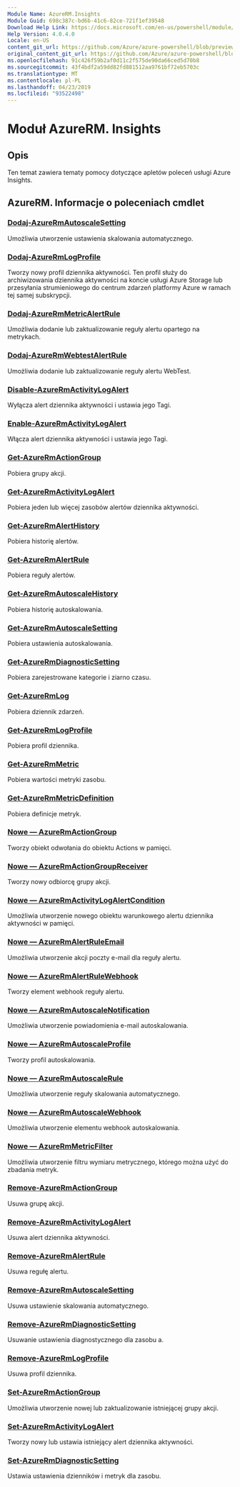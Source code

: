 ```yaml
---
Module Name: AzureRM.Insights
Module Guid: 698c387c-bd6b-41c6-82ce-721f1ef39548
Download Help Link: https://docs.microsoft.com/en-us/powershell/module/azurerm.insights
Help Version: 4.0.4.0
Locale: en-US
content_git_url: https://github.com/Azure/azure-powershell/blob/preview/src/ResourceManager/Insights/Commands.Insights/help/AzureRM.Insights.md
original_content_git_url: https://github.com/Azure/azure-powershell/blob/preview/src/ResourceManager/Insights/Commands.Insights/help/AzureRM.Insights.md
ms.openlocfilehash: 91c426f59b2af0d11c2f575de90da66ced5d70b8
ms.sourcegitcommit: 43f4bdf2a59dd82fd881512aa9761bf72eb5703c
ms.translationtype: MT
ms.contentlocale: pl-PL
ms.lasthandoff: 04/23/2019
ms.locfileid: "93522498"
---
```

# Moduł AzureRM. Insights
## Opis
Ten temat zawiera tematy pomocy dotyczące apletów poleceń usługi Azure Insights.

## AzureRM. Informacje o poleceniach cmdlet
### [Dodaj-AzureRmAutoscaleSetting](Add-AzureRmAutoscaleSetting.md)
Umożliwia utworzenie ustawienia skalowania automatycznego.

### [Dodaj-AzureRmLogProfile](Add-AzureRmLogProfile.md)
Tworzy nowy profil dziennika aktywności. Ten profil służy do archiwizowania dziennika aktywności na koncie usługi Azure Storage lub przesyłania strumieniowego do centrum zdarzeń platformy Azure w ramach tej samej subskrypcji. 

### [Dodaj-AzureRmMetricAlertRule](Add-AzureRmMetricAlertRule.md)
Umożliwia dodanie lub zaktualizowanie reguły alertu opartego na metrykach.

### [Dodaj-AzureRmWebtestAlertRule](Add-AzureRmWebtestAlertRule.md)
Umożliwia dodanie lub zaktualizowanie reguły alertu WebTest.

### [Disable-AzureRmActivityLogAlert](Disable-AzureRmActivityLogAlert.md)
Wyłącza alert dziennika aktywności i ustawia jego Tagi.

### [Enable-AzureRmActivityLogAlert](Enable-AzureRmActivityLogAlert.md)
Włącza alert dziennika aktywności i ustawia jego Tagi.

### [Get-AzureRmActionGroup](Get-AzureRmActionGroup.md)
Pobiera grupy akcji.

### [Get-AzureRmActivityLogAlert](Get-AzureRmActivityLogAlert.md)
Pobiera jeden lub więcej zasobów alertów dziennika aktywności.

### [Get-AzureRmAlertHistory](Get-AzureRmAlertHistory.md)
Pobiera historię alertów.

### [Get-AzureRmAlertRule](Get-AzureRmAlertRule.md)
Pobiera reguły alertów.

### [Get-AzureRmAutoscaleHistory](Get-AzureRmAutoscaleHistory.md)
Pobiera historię autoskalowania.

### [Get-AzureRmAutoscaleSetting](Get-AzureRmAutoscaleSetting.md)
Pobiera ustawienia autoskalowania.

### [Get-AzureRmDiagnosticSetting](Get-AzureRmDiagnosticSetting.md)
Pobiera zarejestrowane kategorie i ziarno czasu.

### [Get-AzureRmLog](Get-AzureRmLog.md)
Pobiera dziennik zdarzeń.

### [Get-AzureRmLogProfile](Get-AzureRmLogProfile.md)
Pobiera profil dziennika.

### [Get-AzureRmMetric](Get-AzureRmMetric.md)
Pobiera wartości metryki zasobu.

### [Get-AzureRmMetricDefinition](Get-AzureRmMetricDefinition.md)
Pobiera definicje metryk.

### [Nowe — AzureRmActionGroup](New-AzureRmActionGroup.md)
Tworzy obiekt odwołania do obiektu Actions w pamięci.

### [Nowe — AzureRmActionGroupReceiver](New-AzureRmActionGroupReceiver.md)
Tworzy nowy odbiorcę grupy akcji.

### [Nowe — AzureRmActivityLogAlertCondition](New-AzureRmActivityLogAlertCondition.md)
Umożliwia utworzenie nowego obiektu warunkowego alertu dziennika aktywności w pamięci.

### [Nowe — AzureRmAlertRuleEmail](New-AzureRmAlertRuleEmail.md)
Umożliwia utworzenie akcji poczty e-mail dla reguły alertu.

### [Nowe — AzureRmAlertRuleWebhook](New-AzureRmAlertRuleWebhook.md)
Tworzy element webhook reguły alertu.

### [Nowe — AzureRmAutoscaleNotification](New-AzureRmAutoscaleNotification.md)
Umożliwia utworzenie powiadomienia e-mail autoskalowania.

### [Nowe — AzureRmAutoscaleProfile](New-AzureRmAutoscaleProfile.md)
Tworzy profil autoskalowania.

### [Nowe — AzureRmAutoscaleRule](New-AzureRmAutoscaleRule.md)
Umożliwia utworzenie reguły skalowania automatycznego.

### [Nowe — AzureRmAutoscaleWebhook](New-AzureRmAutoscaleWebhook.md)
Umożliwia utworzenie elementu webhook autoskalowania.

### [Nowe — AzureRmMetricFilter](New-AzureRmMetricFilter.md)
Umożliwia utworzenie filtru wymiaru metrycznego, którego można użyć do zbadania metryk.

### [Remove-AzureRmActionGroup](Remove-AzureRmActionGroup.md)
Usuwa grupę akcji.

### [Remove-AzureRmActivityLogAlert](Remove-AzureRmActivityLogAlert.md)
Usuwa alert dziennika aktywności.

### [Remove-AzureRmAlertRule](Remove-AzureRmAlertRule.md)
Usuwa regułę alertu.

### [Remove-AzureRmAutoscaleSetting](Remove-AzureRmAutoscaleSetting.md)
Usuwa ustawienie skalowania automatycznego.

### [Remove-AzureRmDiagnosticSetting](Remove-AzureRmDiagnosticSetting.md)
Usuwanie ustawienia diagnostycznego dla zasobu a.

### [Remove-AzureRmLogProfile](Remove-AzureRmLogProfile.md)
Usuwa profil dziennika.

### [Set-AzureRmActionGroup](Set-AzureRmActionGroup.md)
Umożliwia utworzenie nowej lub zaktualizowanie istniejącej grupy akcji.

### [Set-AzureRmActivityLogAlert](Set-AzureRmActivityLogAlert.md)
Tworzy nowy lub ustawia istniejący alert dziennika aktywności.

### [Set-AzureRmDiagnosticSetting](Set-AzureRmDiagnosticSetting.md)
Ustawia ustawienia dzienników i metryk dla zasobu.

